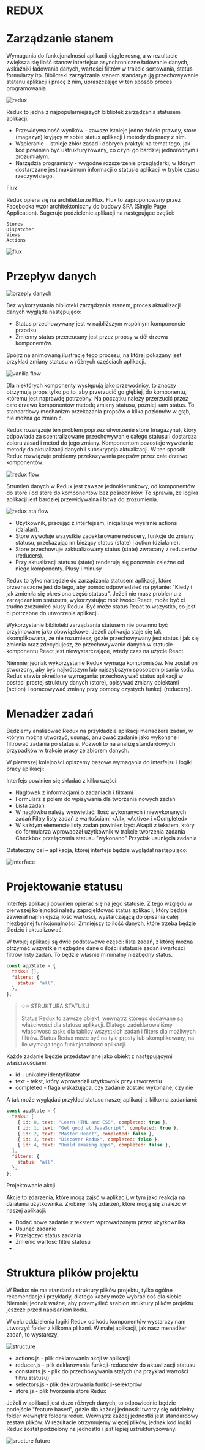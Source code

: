 

# **REDUX**

# Zarządzanie stanem


Wymagania do funkcjonalności aplikacji ciągle rosną, a w rezultacie zwiększa się ilość stanow interfejsu: asynchroniczne ładowanie danych, wskaźniki ładowania danych, wartości filtrów w trakcie sortowania, status formularzy itp. Biblioteki zarządzania stanem standaryzują przechowywanie statanu aplikacji i pracę z nim, upraszczając w ten sposób proces programowania.


![redux](./Images/from-spaghetti-to-reducer.png)


Redux to jedna z najpopularniejszych bibliotek zarządzania statusem aplikacji.

- Przewidywalność wyników - zawsze istnieje jedno źródło prawdy, store (magazyn) kryjący w sobie status aplikacji i metody do pracy z nim.
-  Wspieranie - istnieje zbiór zasad i dobrych praktyk na temat tego, jak kod powinien być ustrukturyzowany, co czyni go bardziej jednorodnym i zrozumiałym.
- Narzędzia programisty - wygodne rozszerzenie przeglądarki, w którym dostarczane jest maksimum informacji o statusie aplikacji w trybie czasu rzeczywistego.


Flux

Redux opiera się na architekturze Flux. Flux to zaproponowany przez Facebooka wzór architektoniczny do budowy SPA (Single Page Application). Sugeruje podzielenie aplikacji na następujące części:

    Stores
    Dispatcher
    Views
    Actions


![flux](./Images/flux.png)

# Przepływ danych

![przeply danych](./Images/no-redux-vs-redux.png)

Bez wykorzystania biblioteki zarządzania stanem, proces aktualizacji danych wygląda następująco:

- Status przechowywany jest w najbliższym wspólnym komponencie przodku.
- Zmienny status przerzucany jest przez propsy w dół drzewa komponentów.

Spójrz na animowaną ilustrację tego procesu, na której pokazany jest przykład zmiany statusu w różnych częściach aplikacji.


![vanilia flow](./Images/vanilla-flow.gif)

Dla niektórych komponenty występują jako przewodnicy, to znaczy otrzymują props tylko po to, aby przerzucić go głębiej, do komponentu, któremu jest naprawdę potrzebny. Na początku należy przerzucić przez całe drzewo komponentów metodę zmiany statusu, później sam status. To standardowy mechanizm przekazania propsów o kilka poziomów w głąb, nie można go zmienić.

Redux rozwiązuje ten problem poprzez utworzenie store (magazynu), który odpowiada za scentralizowane przechowywanie całego statusu i dostarcza zbioru zasad i metod do jego zmiany. Komponentom pozostaje wywołanie metody do aktualizacji danych i subskrypcja aktualizacji. W ten sposób Redux rozwiązuje problemy przekazywania propsów przez całe drzewo komponentów.

![redux flow](./Images/redux-flow.gif)


Strumień danych w Redux jest zawsze jednokierunkowy, od komponentów do store i od store do komponentów bez pośredników. To sprawia, że logika aplikacji jest bardziej przewidywalna i łatwa do zrozumienia.

![redux ata flow](./Images/redux-data-flow.gif)

- Użytkownik, pracując z interfejsem, inicjalizuje wysłanie actions (działań).
- Store wywołuje wszystkie zadeklarowane reducery, funkcje do zmiany statusu, przekazując im bieżący status (state) i action (działanie).
- Store przechowuje zaktualizowany status (state) zwracany z reducerów (reducers).
- Przy aktualizacji statusu (state) renderują się ponownie zależne od niego komponenty.
Plusy i minusy

Redux to tylko narzędzie do zarządzania statusem aplikacji, które przeznaczone jest do tego, aby pomóc odpowiedzieć na pytanie: "Kiedy i jak zmieniła się określona część statusu". Jeżeli nie masz problemu z zarządzaniem statusem, wykorzystując możliwości React, może być ci trudno zrozumieć plusy Redux. Być może status React to wszystko, co jest ci potrzebne do utworzenia aplikacji.

Wykorzystanie biblioteki zarządzania statusem nie powinno być przyjmowane jako obowiązkowe. Jeżeli aplikacja staje się tak skomplikowana, że nie rozumiesz, gdzie przechowywany jest status i jak się zmienia oraz zdecydujesz, że przechowywanie danych w statusie komponentu React jest niewystarczające, wtedy czas na użycie React.

Niemniej jednak wykorzystanie Redux wymaga kompromisów. Nie został on stworzony, aby być najkrótszym lub najszybszym sposobem pisania kodu. Redux stawia określone wymagania: przechowywać status aplikacji w postaci prostej struktury danych (store), opisywać zmiany obiektami (action) i opracowywać zmiany przy pomocy czystych funkcji (reducery).

 # Menadżer zadań

Będziemy analizować Redux na przykładzie aplikacji menadżera zadań, w którym można utworzyć, usunąć, anulować zadanie jako wykonane i filtrować zadania po statusie. Pozwoli to na analizę standardowych przypadków w trakcie pracy ze zbiorem danych.

W pierwszej kolejności opiszemy bazowe wymagania do interfejsu i logiki pracy aplikacji:

Interfejs powinien się składać z kilku części:

- Nagłówek z informacjami o zadaniach i filtrami
- Formularz z polem do wpisywania dla tworzenia nowych zadań
- Lista zadań
- W nagłówku należy wyświetlać:
        Ilość wykonanych i niewykonanych zadań
        Filtry listy zadań z wartościami «All», «Active» i «Completed»
- W każdym elemencie listy zadań powinien być:
        Akapit z tekstem, który do formularza wprowadzał użytkownik w trakcie tworzenia zadania
        Checkbox przełączenia statusu "wykonano"
        Przycisk usunięcia zadania

Ostateczny cel – aplikacja, której interfejs będzie wyglądał następująco:

![interface](./Images/app-preview.png)

# Projektowanie statusu

Interfejs aplikacji powinien opierać się na jego statusie. Z tego względu w pierwszej kolejności należy zaprojektować status aplikacji, który będzie zawierał najmniejszą ilość wartości, wystarczającą do opisania całej niezbędnej funkcjonalności. Zmniejszy to ilość danych, które trzeba będzie śledzić i aktualizować.

W twojej aplikacji są dwie podstawowe części: lista zadań, z której można otrzymać wszystkie niezbędne dane o ilości i statusie zadań i wartości filtrów listy zadań. To będzie właśnie minimalny niezbędny status.

```js
const appState = {
  tasks: [],
  filters: {
    status: "all",
  },
};
```

>:bulb::fire:
>STRUKTURA STATUSU
>
>Status Redux to zawsze obiekt, wewnątrz którego dodawane są właściwości dla statusu aplikacji. Dlatego zadeklarowaliśmy właściwość tasks dla tablicy wszystkich zadań i filters dla możliwych filtrów. Status Redux może być na tyle prosty lub skomplikowany, na ile wymaga tego funkcjonalność aplikacji.

Każde zadanie będzie przedstawiane jako obiekt z następującymi właściwościami:

- id - unikalny identyfikator
- text - tekst, który wprowadził użytkownik przy utworzeniu
- completed - flaga wskazująca, czy zadanie zostało wykonane, czy nie

A tak może wyglądać przykład statusu naszej aplikacji z kilkoma zadaniami:

```js
const appState = {
  tasks: [
    { id: 0, text: "Learn HTML and CSS", completed: true },
    { id: 1, text: "Get good at JavaScript", completed: true },
    { id: 2, text: "Master React", completed: false },
    { id: 3, text: "Discover Redux", completed: false },
    { id: 4, text: "Build amazing apps", completed: false },
  ],
  filters: {
    status: "all",
  },
};
```

Projektowanie akcji

Akcje to zdarzenia, które mogą zajść w aplikacji, w tym jako reakcja na działania użytkownika. Zrobimy listę zdarzeń, które mogą się znaleźć w naszej aplikacji:

- Dodać nowe zadanie z tekstem wprowadzonym przez użytkownika
-  Usunąć zadanie
-  Przełączyć status zadania
-  Zmienić wartość filtru statusu
-  

# Struktura plików projektu

W Redux nie ma standardu struktury plików projektu, tylko ogólne rekomendacje i przykłady, dlatego każdy może wybrać coś dla siebie. Niemniej jednak ważne, aby przemyśleć szablon struktury plików projektu jeszcze przed napisaniem kodu.

W celu oddzielenia logiki Redux od kodu komponentów wystarczy nam utworzyć folder z kilkoma plikami. W małej aplikacji, jak nasz menadżer zadań, to wystarczy.

![structure](./Images/basic-structure.png)

- actions.js - plik deklarowania akcji w aplikacji
- reducer.js - plik deklarowania funkcji-reducerów do aktualizacji statusu
- constants.js - plik do przechowywania stałych (na przykład wartości filtru statusu)
- selectors.js - plik deklarowania funkcji-selektorów
- store.js - plik tworzenia store Redux

Jeżeli w aplikacji jest dużo różnych danych, to odpowiednie będzie podejście "feature based", gdzie dla każdej jednostki tworzy się oddzielny folder wewnątrz folderu redux. Wewnątrz każdej jednostki jest standardowy zestaw plików. W rezultacie otrzymujemy więcej plików, jednak kod logiki Redux został podzielony na jednostki i jest lepiej ustrukturyzowany.

![sructure future](./Images/feature-based-structure.png)